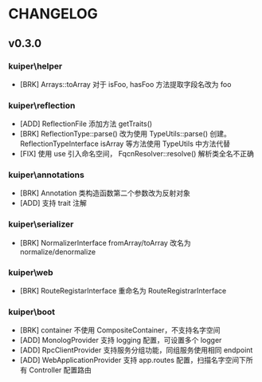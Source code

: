 # CHANGELOG

## v0.3.0

### kuiper\helper

- [BRK] Arrays::toArray 对于 isFoo, hasFoo 方法提取字段名改为 foo

### kuiper\reflection

- [ADD] ReflectionFile 添加方法 getTraits()
- [BRK] ReflectionType::parse() 改为使用 TypeUtils::parse() 创建。 ReflectionTypeInterface isArray 等方法使用 TypeUtils 中方法代替
- [FIX] 使用 use 引入命名空间， FqcnResolver::resolve() 解析类全名不正确
  
### kuiper\annotations

- [BRK] Annotation 类构造函数第二个参数改为反射对象
- [ADD] 支持 trait 注解

### kuiper\serializer

- [BRK] NormalizerInterface fromArray/toArray 改名为 normalize/denormalize

### kuiper\web

- [BRK] RouteRegistarInterface 重命名为 RouteRegistrarInterface

### kuiper\boot

- [BRK] container 不使用 CompositeContainer，不支持名字空间
- [ADD] MonologProvider 支持 logging 配置，可设置多个 logger
- [ADD] RpcClientProvider 支持服务分组功能，同组服务使用相同 endpoint
- [ADD] WebApplicationProvider 支持 app.routes 配置，扫描名字空间下所有 Controller
  配置路由
